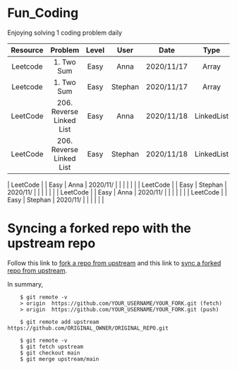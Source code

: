 # Fun_Coding

Enjoying solving 1 coding problem daily

| Resource |      Problem     | Level | User |   Date    | Type  |         Notes         | #8  | #9  | #10  |
| :-------:|:---------------: | :---: | :--: | :--------: | :---: | :-------------------: | :-: | :-: | :-: |
| Leetcode | 1. Two Sum | Easy | Anna | 2020/11/17 | Array | Succeed in completing |  |  |  |
| Leetcode | 1. Two Sum | Easy | Stephan | 2020/11/17 | Array | Succeed in completing |  |  |  |
| LeetCode | 206. Reverse Linked List | Easy | Anna | 2020/11/18 | LinkedList | Completed in 27min |  |  |  |
| LeetCode | 206. Reverse Linked List | Easy | Stephan| 2020/11/18 | LinkedList |  |  |  |  |

| LeetCode |  | Easy | Anna | 2020/11/ |  |  |  |  |  |
| LeetCode |  | Easy | Stephan | 2020/11/ |  |  |  |  |  |
| LeetCode |  | Easy | Anna | 2020/11/ |  |  |  |  |  |
| LeetCode |  | Easy | Stephan | 2020/11/ |  |  |  |  |  |

# Syncing a forked repo with the upstream repo

Follow this link to [fork a repo from upstream](https://docs.github.com/en/free-pro-team@latest/github/getting-started-with-github/fork-a-repo) and this link to [sync a forked repo from upstream](https://docs.github.com/en/free-pro-team@latest/github/collaborating-with-issues-and-pull-requests/syncing-a-fork).

In summary,

```
    $ git remote -v
    > origin  https://github.com/YOUR_USERNAME/YOUR_FORK.git (fetch)
    > origin  https://github.com/YOUR_USERNAME/YOUR_FORK.git (push)

```

```
    $ git remote add upstream https://github.com/ORIGINAL_OWNER/ORIGINAL_REPO.git

```

```
    $ git remote -v
    $ git fetch upstream
    $ git checkout main
    $ git merge upstream/main
```
